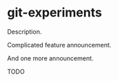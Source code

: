 # git-experiments

Description.

Complicated feature announcement.

And one more announcement.

TODO
